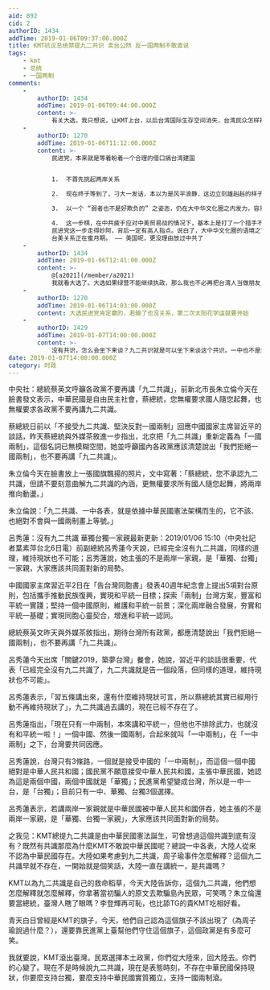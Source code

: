 ```yaml
---
aid: 892
cid: 2
authorID: 1434
addTime: 2019-01-06T09:37:00.000Z
title: KMT抗议总统禁提九二共识 卖台公然 反一国两制不敢直说
tags:
    - kmt
    - 总统
    - 一国两制
comments:
    -
        authorID: 1434
        addTime: 2019-01-06T09:44:00.000Z
        content: >-
            有关大选，我只想说，让KMT上台，以后台湾国际生存空间消失，台湾民众怎样被大陆玩弄都不值得同情。给你的民主，自己瞎了眼把绿营赶走，以后被一国两制，别说台湾没有救星。绿营就是救星？想不认同一国两制，还想经济好大陆人来观光，台湾民众做梦去吧。九合一你不选绿营无所谓，大选不选绿营，台湾人再见，以后大家不是朋友。
    -
        authorID: 1270
        addTime: 2019-01-06T11:12:00.000Z
        content: >-
            民进党，本来就是等着盼着一个合理的借口搞台湾建国


            1.  不首先挑起两岸关系

            2.  现在终于等到了，刁大一发话，本以为是风平浪静，这边立刻雄赳赳的样子

            3.  以一个 “弱者也不是好欺负的” 之姿态，仍在大中华文化圈之内发力，容易夺得台湾民心

            4.  这一步棋，在中共疲于应对中美贸易战的情况下，基本上是打了一个措手不及，中共再硬气，美国可以立刻继续制裁。台美关系昭然若揭
            民进党这一步走得妙阿，背后一定有高人指点。说白了，大中华文化圈的语境之下，台湾的脑子也不笨。看似挑战两岸关系，实际上是向世人宣布
            台美关系正在蜜月期。 —— 美国呢，更没理由放过中共了
    -
        authorID: 1434
        addTime: 2019-01-06T12:41:00.000Z
        content: >-
            @[a2021](/member/a2021)
            我就看大选了。大选如果绿营不能继续执政，那么我也不必再把台湾人当做朋友，他们和大陆人一样。九合一可以说是勉励绿营，绿营下台？那我我只能对台湾人说：你们干得好！再见！此后台湾人无论命运如何不值得我们同情。
    -
        authorID: 1270
        addTime: 2019-01-06T14:03:00.000Z
        content: 大选民进党肯定赢的，若输了也没关系，第二次太阳花学运就要开始
    -
        authorID: 1429
        addTime: 2019-01-07T14:00:00.000Z
        content: >-
            没有共识，怎么会坐下来谈？九二共识就是可以坐下来谈这个共识。一中也不是现在存在的两岸各自自称的中国。而是由两岸共同建立起来的一个中国。这个中国只能是民主的中国。
date: 2019-01-07T14:00:00.000Z
category: 时政
---
```


中央社：總統蔡英文呼籲各政黨不要再講「九二共識」，前新北市長朱立倫今天在臉書發文表示，中華民國是自由民主社會，蔡總統，您無權要求國人隨您起舞，也無權要求各政黨不要再講九二共識。

蔡總統日前以「不接受九二共識、堅決反對一國兩制」回應中國國家主席習近平的談話，昨天蔡總統與外媒茶敘進一步指出，北京把「九二共識」重新定義為「一國兩制」，這個名詞已無模糊空間，她並呼籲國內各政黨應該清楚說出「我們拒絕一國兩制」，也不要再講「九二共識」。

朱立倫今天在臉書放上一張國旗飄揚的照片，文中寫著：「蔡總統，您不承認九二共識，但請不要刻意曲解九二共識的內涵，更無權要求所有國人隨您起舞，將兩岸推向動盪。」

朱立倫說：「九二共識、一中各表，就是依據中華民國憲法架構而生的，它不該、也絕對不會與一國兩制畫上等號。」

呂秀蓮：沒有九二共識 華獨台獨一家親最新更新：2019/01/06 15:10（中央社記者葉素萍台北6日電）前副總統呂秀蓮今天說，已經完全沒有九二共識，同樣的道理，維持現狀也不可能；呂秀蓮說，她主張的不是兩岸一家親，是「華獨、台獨」一家親，大家應該共同面對新的局勢。

中國國家主席習近平2日在「告台灣同胞書」發表40週年紀念會上提出5項對台原則，包括攜手推動民族復興，實現和平統一目標；探索「兩制」台灣方案，豐富和平統一實踐；堅持一個中國原則，維護和平統一前景；深化兩岸融合發展，夯實和平統一基礎；實現同胞心靈契合，增進和平統一認同。

總統蔡英文昨天與外媒茶敘指出，期待台灣所有政黨，都應清楚說出「我們拒絕一國兩制」，也不要再講「九二共識」。

呂秀蓮今天出席「關鍵2019，築夢台灣」餐會，她說，習近平的談話很重要，代表「已經完全沒有九二共識了，九二共識就是告一個段落，但同樣的道理，維持現狀也不可能」。

呂秀蓮表示，「習五條講出來，還有什麼維持現狀可言，所以蔡總統其實已經用行動不再維持現狀了」，九二共識過去講的，現在已經不存在了。

呂秀蓮指出，「現在只有一中兩制，本來講和平統一，但他也不排除武力，也就沒有和平統一啦！」一個中國、然後一國兩制，合起來就叫「一中兩制」，在「一中兩制」之下，台灣要共同因應。

呂秀蓮說，台灣只有3條路，一個就是接受中國的「一中兩制」，而這個一個中國絕對是中華人民共和國；國民黨不願意接受中華人民共和國，主張中華民國，她認為這是兩個中國，兩個中國就是「華獨」；民進黨希望變成台灣，所以是一中一台，是「台獨」；目前只有一中、華獨、台獨3個選擇。

呂秀蓮表示，若講兩岸一家親就是中華民國被中華人民共和國併吞，她主張的不是兩岸一家親，是「華獨、台獨一家親」，大家應該共同面對新的局勢。

之我见：KMT總提九二共識是由中華民國憲法誕生，可曾想過這個共識到底有沒有？既然有共識那麼為什麼KMT不敢說中華民國呢？總說一中各表，大陸人從來不認為中華民國存在。大陸如果考慮到九二共識，周子瑜事件怎麼解釋？這個九二共識早就不存在，一開始就是個笑話，大陸一直在講統一，是共識嗎？

KMT以為九二共識是自己的救命稻草，今天大陸告訴你，這個九二共識，他們想怎麼解釋就怎麼解釋，你拿著當初騙人的原文去欺騙島內民眾，可笑嗎？朱立倫還要當總統，臺灣人瞎了眼嗎？李登輝再可恥，也比舔TG的貴KMT吃相好看。

青天白日曾經是KMT的旗子，今天，他們自己認為這個旗子不該出現了（為周子瑜說過什麼？），還要靠民進黨上臺幫他們守住這個旗子，這個政黨是有多麼可笑。

我就要說，KMT滾出臺灣。民眾選擇本土政黨，你們從大陸來，回大陸去。你們的心變了。現在不是時候說九二共識，現在是表態時刻，不存在中華民國保持現狀，你要麼支持台獨，要麼支持中華民國實質獨立，支持一國兩制滾。
